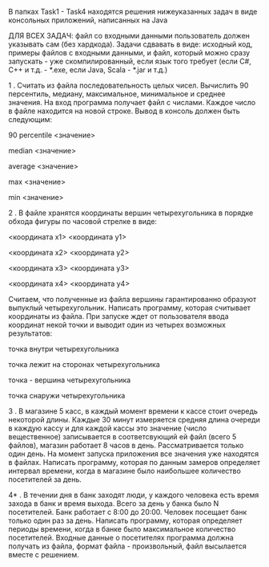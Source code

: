 В папках Task1 - Task4 находятся решения нижеуказанных задач в виде консольных приложений, написанных на Java 

ДЛЯ ВСЕХ ЗАДАЧ: файл со входными данными пользователь должен указывать сам (без хардкода). Задачи сдвавать в виде: исходный код, примеры файлов с входными данными, и файл, который можно сразу запускать - уже скомпилированный, если язык того требует (если C#, C++ и т.д. - *.exe, если Java, Scala - *.jar и т.д.)

1 . Считать из файла последовательность целых чисел. Вычислить 90 персентиль, медиану, максимальное, минимальное и среднее значения. На вход программа получает файл с числами. Каждое число в файле находится на новой строке. Вывод в консоль должен быть следующим:

90 percentile <значение>

median <значение>

average <значение>

max <значение>

min <значение>

2 . В файле хранятся координаты вершин четырехугольника в порядке обхода фигуры по часовой стрелке в виде:

<координата x1> <координата y1>

<координата x2> <координата y2>

<координата x3> <координата y3>

<координата x4> <координата y4>

Считаем, что полученные из файла вершины гарантированно образуют выпуклый четырехугольник. Написать программу, которая считывает координаты из файла. При запуске ждет от пользователя ввода координат некой точки и выводит один из четырех возможных результатов:

точка внутри четырехугольника

точка лежит на сторонах четырехугольника

точка - вершина четырехугольника

точка снаружи четырехугольника

3 . В магазине 5 касс, в каждый момент времени к кассе стоит очередь некоторой длины. Каждые 30 минут измеряется средняя длина очереди в каждую кассу и для каждой кассы это значение (число вещественное) записывается в соответсвующий ей файл (всего 5 файлов), магазин работает 8 часов в день. Рассматривается только один день. На момент запуска приложения все значения уже находятся в файлах. Написать программу, которая по данным замеров определяет интервал времени, когда в магазине было наибольшее количество посетителей за день.

4* . В течении дня в банк заходят люди, у каждого человека есть время захода в банк и время выхода. Всего за день у банка было N посетителей. Банк работает с 8:00 до 20:00. Человек посещает банк только один раз за день. Написать программу, которая определяет периоды времени, когда в банке было максимальное количество посетителей. Входные данные о посетителях программа должна получать из файла, формат файла - произвольный, файл высылается вместе с решением.

